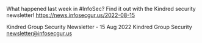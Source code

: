 What happened last week in #InfoSec? Find it out with the Kindred security newsletter!
https://news.infosecgur.us/2022-08-15

Kindred Group Security Newsletter - 15 Aug 2022
Kindred Group Security
newsletter@infosecgur.us
 
